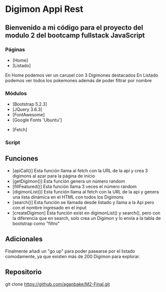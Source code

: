 # Digimon Appi Rest

## Bienvenido a mi código para el proyecto del modulo 2 del bootcamp fullstack JavaScript

### Páginas

- [Home]
- [Listado]

En Home podemos ver un carusel con 3 Digimones destacados
En Listado podemos ver todos los pokemones además de poder filtrar por nombre

### Módulos

- [Bootstrap 5.2.3]
- [JQuery 3.6.3]
- [FontAwesome]
- [Google Fonts 'Ubuntu']

* [Fetch]

### Script

## Funciones

- [apiCall()] Esta función llama al fetch con la URL de la api y crea 3 digimons al azar para la página de inicio
- [getDigimon()] Esta función genera un número random
- [fillFeatured()] Esta función llama 3 veces el número random
- [digimonList()] Esta función llama al fetch con la URL de la api y genera una lista dinámica en el HTML con todos los Digimons
- [search()] Esta función se llamada desde listado y llama a la Api pero con el nombre ingresado en el input
- [createDigimon] Esta función exist en digimonList() y search(), pero con la diferencia que en search, solo crea un Digimon y lo envía a la tabla de bootstrap como "filtro"

## Adicionales

Finalmente añadi un "go up" para poder pasearse por el listado comodamente, ya que existen más de 200 Digimon para explorar.

## Repositorio

git clone https://github.com/aganbake/M2-Final.git

